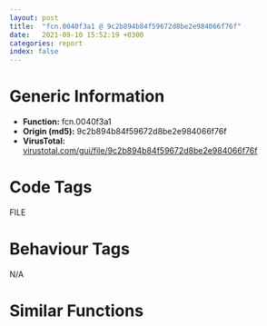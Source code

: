 ```yaml
---
layout: post
title:  "fcn.0040f3a1 @ 9c2b894b84f59672d8be2e984066f76f"
date:   2021-09-10 15:52:19 +0300
categories: report
index: false
---
```


# Generic Information
- **Function:** fcn.0040f3a1
- **Origin (md5):** 9c2b894b84f59672d8be2e984066f76f
- **VirusTotal:** [virustotal.com/gui/file/9c2b894b84f59672d8be2e984066f76f][virustotal_ref]

# Code Tags
<span class="tag" id="FILE">FILE</span>


# Behaviour Tags
<span class="bhv-tag" id="na">N/A</span>

# Similar Functions
<script type="text/javascript" src="https://www.gstatic.com/charts/loader.js"></script>
<script type="text/javascript">

    google.charts.load('current', {'packages':['corechart']});
    google.charts.setOnLoadCallback(drawChart);

    function drawChart() {
    var data = new google.visualization.DataTable();
        data.addColumn('number', 'X');
        data.addColumn('number', 'Y');
        data.addColumn({type: 'string', role: 'tooltip', 'p': {'html': true}});
        data.addColumn({'type': 'string', 'role': 'style'});
        
        data.addRows([
    [5709.1953125, -5273.9755859375, '<b><a href="/report/fcn.0040f3a1@9c2b894b84f59672d8be2e984066f76f">fcn.0040f3a1</a><br>@9c2b894b84f59672d8be2e984066f76f</b><br>push 0x54<br>mov eax, 0x575878<br>call fcn.00553908<br>mov edi, dword[ebp+0xc]<br>xor esi, esi<br>movzx edx, word[ebp+8]<br>mov ebx, dword[ebp+0x10]<br>cmp dword[edi], esi<br>jne 0x40f3fa<br>mov ecx, dword[ebx]<br>mov eax, ecx<br>sub eax, 1<br>je 0x40f3f5<br>sub eax, 1<br>je 0x40f4ed<br>dec eax<br>sub eax, 1<br>je 0x40f4cd<br>sub eax, 4<br>je 0x40f4ad<br>sub eax, 8<br>je 0x40f4a2<br>sub eax, 0x10<br>je 0x40f44c<br>sub eax, 0x20<br>jne 0x40f45b<br>mov dword[edi], ecx<br>mov dword[edi+4], esi<br>mov eax, dword[ebx]<br>sub eax, 1<br>je 0x40f652<br>sub eax, 1<br>je 0x40f600<br>dec eax<br>sub eax, 1<br>je 0x40f55f<br>sub eax, 4<br>je 0x40f53c<br>sub eax, 8<br>je 0x40f42b<br>sub eax, 0x30<br>jne 0x40f45b<br>cmp dword[edi+4], esi<br>jne 0x40f45b<br>push esi<br>push edx<br>push dword[ebx+4]<br>call dword[sym.imp.ole32.dll_OleDuplicateData]<br>xor ecx, ecx<br>mov dword[edi+4], eax<br>test eax, eax<br>setne cl<br>mov eax, ecx<br>jmp 0x40f66b<br>push dword[ebx+4]<br>push esi<br>call fcn.0040f320<br>mov ebx, eax<br>test ebx, ebx<br>jne 0x40f462<br>xor eax, eax<br>jmp 0x40f66b<br>push ebx<br>call dword[sym.imp.KERNEL32.dll_GlobalLock]<br>mov esi, eax<br>xor ecx, ecx<br>push ecx<br>push dword[esi+0xc]<br>call dword[sym.imp.GDI32.dll_CopyMetaFileW]<br>mov dword[esi+0xc], eax<br>push ebx<br>test eax, eax<br>jne 0x40f48e<br>call dword[sym.imp.KERNEL32.dll_GlobalUnlock]<br>push ebx<br>call dword[sym.imp.KERNEL32.dll_GlobalFree]<br>jmp 0x40f45b<br>call dword[sym.imp.KERNEL32.dll_GlobalUnlock]<br>mov dword[edi+4], ebx<br>mov dword[edi], 0x20<br>jmp 0x40f668<br>mov dword[edi], 0x10<br>jmp 0x40f3f7<br>mov ecx, dword[ebx+4]<br>mov dword[edi+4], ecx<br>push ecx<br>mov eax, dword[ecx]<br>mov esi, dword[eax+4]<br>mov ecx, esi<br>call fcn.00553897<br>call esi<br>mov dword[edi], 8<br>jmp 0x40f668<br>mov ecx, dword[ebx+4]<br>mov dword[edi+4], ecx<br>push ecx<br>mov eax, dword[ecx]<br>mov esi, dword[eax+4]<br>mov ecx, esi<br>call fcn.00553897<br>call esi<br>mov dword[edi], 4<br>jmp 0x40f668<br>mov dword[edi], 2<br>cmp dword[ebx+4], esi<br>jne 0x40f4fd<br>call fcn.0040f785<br>push dword[ebx+4]<br>call fcn.0055e1cb<br>mov esi, eax<br>push 2<br>lea ecx, [esi+1]<br>push ecx<br>call fcn.0040f1fa<br>mov ecx, eax<br>add esp, 0xc<br>mov dword[edi+4], ecx<br>test ecx, ecx<br>je 0x40f45b<br>lea eax, [esi*2+2]<br>push eax<br>push dword[ebx+4]<br>push eax<br>push ecx<br>call fcn.0040ee06<br>add esp, 0x10<br>jmp 0x40f668<br>push dword[edi+4]<br>mov eax, dword[ebx+4]<br>xor ecx, ecx<br>push ecx<br>push ecx<br>push ecx<br>mov esi, dword[eax]<br>push eax<br>mov ecx, dword[esi+0x1c]<br>call fcn.00553897<br>call dword[esi+0x1c]<br>neg eax<br>sbb eax, eax<br>inc eax<br>jmp 0x40f66b<br>mov eax, dword[ebx+4]<br>lea ecx, [ebp-0x58]<br>push 1<br>push ecx<br>push eax<br>mov esi, dword[eax]<br>mov ecx, dword[esi+0x30]<br>call fcn.00553897<br>call dword[esi+0x30]<br>test eax, eax<br>jne 0x40f45b<br>mov eax, dword[edi+4]<br>xor ecx, ecx<br>push ecx<br>push ecx<br>push ecx<br>mov esi, dword[eax]<br>push ecx<br>push eax<br>mov ecx, dword[esi+0x14]<br>call fcn.00553897<br>call dword[esi+0x14]<br>mov eax, dword[ebx+4]<br>xor ecx, ecx<br>push ecx<br>push ecx<br>push ecx<br>mov esi, dword[eax]<br>push ecx<br>push eax<br>mov ecx, dword[esi+0x14]<br>call fcn.00553897<br>call dword[esi+0x14]<br>mov eax, dword[ebx+4]<br>xor ecx, ecx<br>push ecx<br>push ecx<br>push dword[ebp-0x4c]<br>mov esi, dword[eax]<br>push dword[ebp-0x50]<br>push dword[edi+4]<br>mov ecx, dword[esi+0x1c]<br>push eax<br>call fcn.00553897<br>call dword[esi+0x1c]<br>test eax, eax<br>jne 0x40f45b<br>mov eax, dword[edi+4]<br>xor edi, edi<br>push edi<br>push edi<br>push edi<br>mov esi, dword[eax]<br>push edi<br>push eax<br>mov ecx, dword[esi+0x14]<br>call fcn.00553897<br>call dword[esi+0x14]<br>mov ecx, dword[ebx+4]<br>push edi<br>push edi<br>push edi<br>mov esi, dword[ecx]<br>push edi<br>push ecx<br>mov ecx, dword[esi+0x14]<br>call fcn.00553897<br>call dword[esi+0x14]<br>jmp 0x40f668<br>push dword[ebx+4]<br>lea ecx, [ebp-0x60]<br>call fcn.00404510<br>push dword[edi+4]<br>lea ecx, [ebp-0x5c]<br>mov dword[ebp-4], esi<br>call fcn.00404510<br>mov ecx, dword[edi+4]<br>mov eax, dword[ebx+4]<br>neg ecx<br>push esi<br>sbb ecx, ecx<br>and ecx, dword[ebp-0x5c]<br>neg eax<br>push ecx<br>sbb eax, eax<br>and eax, dword[ebp-0x60]<br>push eax<br>call dword[sym.imp.KERNEL32.dll_CopyFileW]<br>mov ecx, dword[ebp-0x5c]<br>mov esi, eax<br>add ecx, 0xfffffff0<br>call fcn.00404980<br>mov ecx, dword[ebp-0x60]<br>add ecx, 0xfffffff0<br>call fcn.00404980<br>mov eax, esi<br>jmp 0x40f66b<br>push dword[ebx+4]<br>push dword[edi+4]<br>call fcn.0040f320<br>test eax, eax<br>je 0x40f45b<br>mov dword[edi+4], eax<br>xor eax, eax<br>inc eax<br>call fcn.005538b2<br>ret 0xc<br><eoc> ', 'point { fill-color: #e0440e; }'],
[-5709.1953125, 5273.9755859375, '<b><a href="/report/fcn.100133b7@e5d49e0823e602f2ee948ac39d32c1eb">fcn.100133b7</a><br>@e5d49e0823e602f2ee948ac39d32c1eb</b><br>push 0x54<br>mov eax, 0x1013ad5b<br>call fcn.10124157<br>mov edi, dword[ebp+0xc]<br>xor ebx, ebx<br>mov eax, dword[ebp+8]<br>mov esi, dword[ebp+0x10]<br>movzx edx, ax<br>cmp dword[edi], ebx<br>jne 0x1001340c<br>mov ecx, dword[esi]<br>mov eax, ecx<br>dec eax<br>je 0x10013407<br>dec eax<br>je 0x100134e6<br>dec eax<br>dec eax<br>je 0x100134cf<br>sub eax, 4<br>je 0x100134b8<br>sub eax, 8<br>je 0x100134ad<br>sub eax, 0x10<br>je 0x10013458<br>sub eax, 0x20<br>jne 0x10013467<br>mov dword[edi], ecx<br>mov dword[edi+4], ebx<br>mov eax, dword[esi]<br>dec eax<br>je 0x10013609<br>dec eax<br>je 0x100135b7<br>dec eax<br>dec eax<br>je 0x1001354e<br>sub eax, 4<br>je 0x10013535<br>sub eax, 8<br>je 0x10013437<br>sub eax, 0x30<br>jne 0x10013467<br>cmp dword[edi+4], ebx<br>jne 0x10013467<br>push ebx<br>push edx<br>push dword[esi+4]<br>call dword[sym.imp.ole32.dll_OleDuplicateData]<br>xor ecx, ecx<br>mov dword[edi+4], eax<br>test eax, eax<br>setne cl<br>mov eax, ecx<br>jmp 0x10013622<br>push dword[esi+4]<br>push ebx<br>call fcn.1001333c<br>mov ebx, eax<br>test ebx, ebx<br>jne 0x1001346e<br>xor eax, eax<br>jmp 0x10013622<br>push ebx<br>call dword[sym.imp.KERNEL32.dll_GlobalLock]<br>mov esi, eax<br>push 0<br>push dword[esi+0xc]<br>call dword[sym.imp.GDI32.dll_CopyMetaFileW]<br>mov dword[esi+0xc], eax<br>push ebx<br>test eax, eax<br>jne 0x10013499<br>call dword[sym.imp.KERNEL32.dll_GlobalUnlock]<br>push ebx<br>call dword[sym.imp.KERNEL32.dll_GlobalFree]<br>jmp 0x10013467<br>call dword[sym.imp.KERNEL32.dll_GlobalUnlock]<br>mov dword[edi+4], ebx<br>mov dword[edi], 0x20<br>jmp 0x1001361f<br>mov dword[edi], 0x10<br>jmp 0x10013409<br>mov ecx, dword[esi+4]<br>mov dword[edi+4], ecx<br>push ecx<br>mov eax, dword[ecx]<br>call dword[eax+4]<br>mov dword[edi], 8<br>jmp 0x1001361f<br>mov ecx, dword[esi+4]<br>mov dword[edi+4], ecx<br>push ecx<br>mov eax, dword[ecx]<br>call dword[eax+4]<br>mov dword[edi], 4<br>jmp 0x1001361f<br>mov dword[edi], 2<br>cmp dword[esi+4], ebx<br>jne 0x100134f6<br>call fcn.10009c74<br>push dword[esi+4]<br>call fcn.10123993<br>mov ebx, eax<br>push 2<br>lea ecx, [ebx+1]<br>push ecx<br>call fcn.10013254<br>mov ecx, eax<br>add esp, 0xc<br>mov dword[edi+4], ecx<br>test ecx, ecx<br>je 0x10013467<br>lea eax, [ebx*2+2]<br>push eax<br>push dword[esi+4]<br>push eax<br>push ecx<br>call fcn.10009bfd<br>add esp, 0x10<br>jmp 0x1001361f<br>push dword[edi+4]<br>mov eax, dword[esi+4]<br>push ebx<br>push ebx<br>push ebx<br>mov ecx, dword[eax]<br>push eax<br>call dword[ecx+0x1c]<br>neg eax<br>sbb eax, eax<br>inc eax<br>jmp 0x10013622<br>mov eax, dword[esi+4]<br>lea edx, [ebp-0x58]<br>push 1<br>push edx<br>push eax<br>mov ecx, dword[eax]<br>call dword[ecx+0x30]<br>test eax, eax<br>jne 0x10013467<br>mov eax, dword[edi+4]<br>push ebx<br>push ebx<br>push ebx<br>mov ecx, dword[eax]<br>push ebx<br>push eax<br>call dword[ecx+0x14]<br>mov eax, dword[esi+4]<br>push ebx<br>push ebx<br>push ebx<br>mov ecx, dword[eax]<br>push ebx<br>push eax<br>call dword[ecx+0x14]<br>mov eax, dword[esi+4]<br>push ebx<br>push ebx<br>push dword[ebp-0x4c]<br>mov ecx, dword[eax]<br>push dword[ebp-0x50]<br>push dword[edi+4]<br>push eax<br>call dword[ecx+0x1c]<br>test eax, eax<br>jne 0x10013467<br>mov eax, dword[edi+4]<br>push ebx<br>push ebx<br>push ebx<br>mov ecx, dword[eax]<br>push ebx<br>push eax<br>call dword[ecx+0x14]<br>mov ecx, dword[esi+4]<br>push ebx<br>push ebx<br>push ebx<br>mov edx, dword[ecx]<br>push ebx<br>push ecx<br>call dword[edx+0x14]<br>jmp 0x1001361f<br>push dword[esi+4]<br>lea ecx, [ebp-0x5c]<br>call fcn.100065ad<br>push dword[edi+4]<br>lea ecx, [ebp-0x60]<br>mov dword[ebp-4], ebx<br>call fcn.100065ad<br>mov ecx, dword[edi+4]<br>mov eax, dword[esi+4]<br>neg ecx<br>push ebx<br>sbb ecx, ecx<br>and ecx, dword[ebp-0x60]<br>neg eax<br>push ecx<br>sbb eax, eax<br>and eax, dword[ebp-0x5c]<br>push eax<br>call dword[sym.imp.KERNEL32.dll_CopyFileW]<br>mov ecx, dword[ebp-0x60]<br>mov esi, eax<br>add ecx, 0xfffffff0<br>call fcn.1000775d<br>mov ecx, dword[ebp-0x5c]<br>add ecx, 0xfffffff0<br>call fcn.1000775d<br>mov eax, esi<br>jmp 0x10013622<br>push dword[esi+4]<br>push dword[edi+4]<br>call fcn.1001333c<br>test eax, eax<br>je 0x10013467<br>mov dword[edi+4], eax<br>xor eax, eax<br>inc eax<br>call fcn.10124106<br>ret 0xc<br><eoc> ', 'null'],

        ]);

    var options = {
        title: 'Similarity Plot',
        legend: 'none',
        colors: ['#dedbd9', '#e6693e', '#ec8f6e', '#f3b49f', '#f6c7b6'],
        tooltip: {isHtml: true, trigger: 'both'},
        explorer: {
        actions: ["dragToZoom", "rightClickToReset"],
        },
        chartArea: {
        width: '80%',
        height: '80%'
        },
        width: '100%',
        height: '100%'
    };

    var chart = new google.visualization.ScatterChart(document.getElementById('chart_div'));

    chart.draw(data, options);
    }
    
</script>


<div id="chart_div" style="width: 100%px; height: 100%;"></div>

# Disassembled Code
{% highlight nasm %}

push 0x54
mov eax, 0x575878
call fcn.00553908
mov edi, dword[ebp+0xc]
xor esi, esi
movzx edx, word[ebp+8]
mov ebx, dword[ebp+0x10]
cmp dword[edi], esi
jne 0x40f3fa
mov ecx, dword[ebx]
mov eax, ecx
sub eax, 1
je 0x40f3f5
sub eax, 1
je 0x40f4ed
dec eax
sub eax, 1
je 0x40f4cd
sub eax, 4
je 0x40f4ad
sub eax, 8
je 0x40f4a2
sub eax, 0x10
je 0x40f44c
sub eax, 0x20
jne 0x40f45b
mov dword[edi], ecx
mov dword[edi+4], esi
mov eax, dword[ebx]
sub eax, 1
je 0x40f652
sub eax, 1
je 0x40f600
dec eax
sub eax, 1
je 0x40f55f
sub eax, 4
je 0x40f53c
sub eax, 8
je 0x40f42b
sub eax, 0x30
jne 0x40f45b
cmp dword[edi+4], esi
jne 0x40f45b
push esi
push edx
push dword[ebx+4]
call dword[sym.imp.ole32.dll_OleDuplicateData]
xor ecx, ecx
mov dword[edi+4], eax
test eax, eax
setne cl
mov eax, ecx
jmp 0x40f66b
push dword[ebx+4]
push esi
call fcn.0040f320
mov ebx, eax
test ebx, ebx
jne 0x40f462
xor eax, eax
jmp 0x40f66b
push ebx
call dword[sym.imp.KERNEL32.dll_GlobalLock]
mov esi, eax
xor ecx, ecx
push ecx
push dword[esi+0xc]
call dword[sym.imp.GDI32.dll_CopyMetaFileW]
mov dword[esi+0xc], eax
push ebx
test eax, eax
jne 0x40f48e
call dword[sym.imp.KERNEL32.dll_GlobalUnlock]
push ebx
call dword[sym.imp.KERNEL32.dll_GlobalFree]
jmp 0x40f45b
call dword[sym.imp.KERNEL32.dll_GlobalUnlock]
mov dword[edi+4], ebx
mov dword[edi], 0x20
jmp 0x40f668
mov dword[edi], 0x10
jmp 0x40f3f7
mov ecx, dword[ebx+4]
mov dword[edi+4], ecx
push ecx
mov eax, dword[ecx]
mov esi, dword[eax+4]
mov ecx, esi
call fcn.00553897
call esi
mov dword[edi], 8
jmp 0x40f668
mov ecx, dword[ebx+4]
mov dword[edi+4], ecx
push ecx
mov eax, dword[ecx]
mov esi, dword[eax+4]
mov ecx, esi
call fcn.00553897
call esi
mov dword[edi], 4
jmp 0x40f668
mov dword[edi], 2
cmp dword[ebx+4], esi
jne 0x40f4fd
call fcn.0040f785
push dword[ebx+4]
call fcn.0055e1cb
mov esi, eax
push 2
lea ecx, [esi+1]
push ecx
call fcn.0040f1fa
mov ecx, eax
add esp, 0xc
mov dword[edi+4], ecx
test ecx, ecx
je 0x40f45b
lea eax, [esi*2+2]
push eax
push dword[ebx+4]
push eax
push ecx
call fcn.0040ee06
add esp, 0x10
jmp 0x40f668
push dword[edi+4]
mov eax, dword[ebx+4]
xor ecx, ecx
push ecx
push ecx
push ecx
mov esi, dword[eax]
push eax
mov ecx, dword[esi+0x1c]
call fcn.00553897
call dword[esi+0x1c]
neg eax
sbb eax, eax
inc eax
jmp 0x40f66b
mov eax, dword[ebx+4]
lea ecx, [ebp-0x58]
push 1
push ecx
push eax
mov esi, dword[eax]
mov ecx, dword[esi+0x30]
call fcn.00553897
call dword[esi+0x30]
test eax, eax
jne 0x40f45b
mov eax, dword[edi+4]
xor ecx, ecx
push ecx
push ecx
push ecx
mov esi, dword[eax]
push ecx
push eax
mov ecx, dword[esi+0x14]
call fcn.00553897
call dword[esi+0x14]
mov eax, dword[ebx+4]
xor ecx, ecx
push ecx
push ecx
push ecx
mov esi, dword[eax]
push ecx
push eax
mov ecx, dword[esi+0x14]
call fcn.00553897
call dword[esi+0x14]
mov eax, dword[ebx+4]
xor ecx, ecx
push ecx
push ecx
push dword[ebp-0x4c]
mov esi, dword[eax]
push dword[ebp-0x50]
push dword[edi+4]
mov ecx, dword[esi+0x1c]
push eax
call fcn.00553897
call dword[esi+0x1c]
test eax, eax
jne 0x40f45b
mov eax, dword[edi+4]
xor edi, edi
push edi
push edi
push edi
mov esi, dword[eax]
push edi
push eax
mov ecx, dword[esi+0x14]
call fcn.00553897
call dword[esi+0x14]
mov ecx, dword[ebx+4]
push edi
push edi
push edi
mov esi, dword[ecx]
push edi
push ecx
mov ecx, dword[esi+0x14]
call fcn.00553897
call dword[esi+0x14]
jmp 0x40f668
push dword[ebx+4]
lea ecx, [ebp-0x60]
call fcn.00404510
push dword[edi+4]
lea ecx, [ebp-0x5c]
mov dword[ebp-4], esi
call fcn.00404510
mov ecx, dword[edi+4]
mov eax, dword[ebx+4]
neg ecx
push esi
sbb ecx, ecx
and ecx, dword[ebp-0x5c]
neg eax
push ecx
sbb eax, eax
and eax, dword[ebp-0x60]
push eax
call dword[sym.imp.KERNEL32.dll_CopyFileW]
mov ecx, dword[ebp-0x5c]
mov esi, eax
add ecx, 0xfffffff0
call fcn.00404980
mov ecx, dword[ebp-0x60]
add ecx, 0xfffffff0
call fcn.00404980
mov eax, esi
jmp 0x40f66b
push dword[ebx+4]
push dword[edi+4]
call fcn.0040f320
test eax, eax
je 0x40f45b
mov dword[edi+4], eax
xor eax, eax
inc eax
call fcn.005538b2
ret 0xc

{% endhighlight %}

[virustotal_ref]: https://www.virustotal.com/gui/file/9c2b894b84f59672d8be2e984066f76f